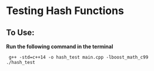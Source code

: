 # Testing Hash Functions

## To Use:

**Run the following command in the terminal**
```
 g++ -std=c++14 -o hash_test main.cpp -lboost_math_c99
./hash_test
```
